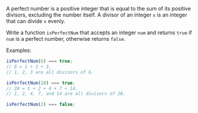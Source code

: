 A perfect number is a positive integer that is equal to the sum of its positive divisors, excluding the number itself. A divisor of an integer `x` is an integer that can divide `x` evenly.

Write a function `isPerfectNum` that accepts an integer `num` and returns `true` if `num` is a perfect number, otherwise returns `false`.

Examples:

```javascript
isPerfectNum(6) === true;
// 6 = 1 + 2 + 3,
// 1, 2, 3 are all divisors of 6.

isPerfectNum(28) === true;
// 28 = 1 + 2 + 4 + 7 + 14,
// 1, 2, 4, 7, and 14 are all divisors of 28.

isPerfectNum(2) === false;
```
